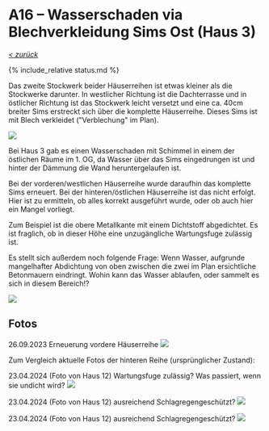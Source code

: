 # A16 &ndash; Wasserschaden via Blechverkleidung Sims Ost (Haus 3)

_[&lt; zurück](../../index.md)_

{% include_relative status.md %}

Das zweite Stockwerk beider Häuserreihen ist etwas kleiner als die Stockwerke darunter. In westlicher Richtung ist die Dachterrasse und in östlicher Richtung ist das Stockwerk leicht versetzt und eine ca. 40cm breiter Sims erstreckt sich über die komplette Häuserreihe. Dieses Sims ist mit Blech verkleidet ("Verblechung" im Plan).

![](Plan_small.jpg)

Bei Haus 3 gab es einen Wasserschaden mit Schimmel in einem der östlichen Räume im 1. OG, da Wasser über das Sims eingedrungen ist und hinter der Dämmung die Wand heruntergelaufen ist.

Bei der vorderen/westlichen Häuserreihe wurde daraufhin das komplette Sims erneuert. Bei der hinteren/östlichen Häuserreihe ist das nicht erfolgt. Hier ist zu ermitteln, ob alles korrekt ausgeführt wurde, oder ob auch hier ein Mangel vorliegt.

Zum Beispiel ist die obere Metallkante mit einem Dichtstoff abgedichtet. Es ist fraglich, ob in dieser Höhe eine unzugängliche Wartungsfuge zulässig ist.

Es stellt sich außerdem noch folgende Frage: Wenn Wasser, aufgrunde mangelhafter Abdichtung von oben zwischen die zwei im Plan ersichtliche Betonmauern eindringt.
Wohin kann das Wasser ablaufen, oder sammelt es sich in diesem Bereich!?

![](Plan_Wasser_small.jpg)

## Fotos

26.09.2023 Erneuerung vordere Häuserreihe
![](20230926_074918739_small.jpg)

Zum Vergleich aktuelle Fotos der hinteren Reihe (ursprünglicher Zustand):

23.04.2024 (Foto von Haus 12) Wartungsfuge zulässig? Was passiert, wenn sie undicht wird?
![](20240423_190100_Haus12_small.jpg)

23.04.2024 (Foto von Haus 12) ausreichend Schlagregengeschützt?
![](20240423_190756_Haus12_small.jpg)

23.04.2024 (Foto von Haus 12) ausreichend Schlagregengeschützt?
![](20240423_190804_Haus12_small.jpg)
